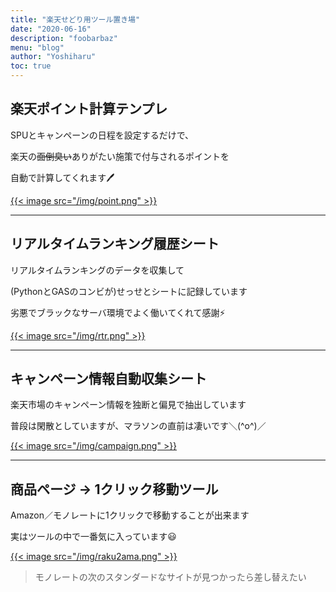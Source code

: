 ```yaml
---
title: "楽天せどり用ツール置き場"
date: "2020-06-16"
description: "foobarbaz"
menu: "blog"
author: "Yoshiharu"
toc: true
---
```


## 楽天ポイント計算テンプレ

SPUとキャンペーンの日程を設定するだけで、

楽天の~~面倒臭い~~ありがたい施策で付与されるポイントを

自動で計算してくれます🖊

[{{< image src="/img/point.png" >}}](https://docs.google.com/spreadsheets/d/1Ie4uOlyo7ZqgplGXBgmHvaqqI5ipWaJ43F0ABI2LTwg/edit#gid=1792534681)

---

## リアルタイムランキング履歴シート

リアルタイムランキングのデータを収集して

(PythonとGASのコンビが)せっせとシートに記録しています

劣悪でブラックなサーバ環境でよく働いてくれて感謝⚡

[{{< image src="/img/rtr.png" >}}](https://docs.google.com/spreadsheets/d/1fUCO8HhBWBJsrwhWkzNHi_rv9Cek9GoAeDH_NA24R_Y/edit#gid=1904962836)

---

## キャンペーン情報自動収集シート

楽天市場のキャンペーン情報を独断と偏見で抽出しています

普段は閑散としていますが、マラソンの直前は凄いです＼(^o^)／

[{{< image src="/img/campaign.png" >}}](https://docs.google.com/spreadsheets/d/15SQKYigynICT68l3QRgkCKd9ngjOBeG5LzyMrrubM9s/edit#gid=578163640)

---

## 商品ページ → 1クリック移動ツール

Amazon／モノレートに1クリックで移動することが出来ます

実はツールの中で一番気に入っています😃

[{{< image src="/img/raku2ama.png" >}}](https://codepen.io/soyalumno/full/eYpGdPq)

> モノレートの次のスタンダードなサイトが見つかったら差し替えたい
